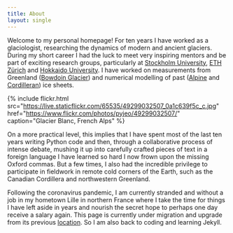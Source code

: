 ```yaml
---
title: About
layout: single
---
```


Welcome to my personal homepage! For ten years I have worked as a
glaciologist, researching the dynamics of modern and ancient glaciers. During
my short career I had the luck to meet very inspiring mentors and be part of
exciting research groups, particularly at [Stockholm University][SU], [ETH
Zürich][ETHZ] and [Hokkaido University][HU]. I have worked on measurements from
Greenland ([Bowdoin Glacier](/bowdoin-glacier/)) and numerical modelling of
past ([Alpine](/alpine-ice-sheet/) and [Cordilleran](/cordilleran-ice-sheet/))
ice sheets.

{% include flickr.html
   src="https://live.staticflickr.com/65535/49299032507_0a1c639f5c_c.jpg"
   href="https://www.flickr.com/photos/pyjeo/49299032507/"
   caption="Glacier Blanc, French Alps" %}

On a more practical level, this implies that I have spent most of the last ten
years writing Python code and then, through a collaborative process of intense
debate, mushing it up into carefully crafted pieces of text in a foreign
language I have learned so hard I now frown upon the missing Oxford commas. But
a few times, I also had the incredible privilege to participate in fieldwork in
remote cold corners of the Earth, such as the Canadian Cordillera and
northwestern Greenland.

Following the coronavirus pandemic, I am currently stranded and without a job
in my hometown Lille in northern France where I take the time for things I have
left aside in years and nourish the secret hope to perhaps one day receive a
salary again. This page is currently under migration and upgrade from its
previous [location](https://people.ee.ethz.ch/~juliens/). So I am also back to
coding and learning Jekyll.

[SU]: https://www.natgeo.su.se/english/
[ETHZ]: https://vaw.ethz.ch/en/research/glaciology.html
[HU]: https://www.arc.hokudai.ac.jp/en/
